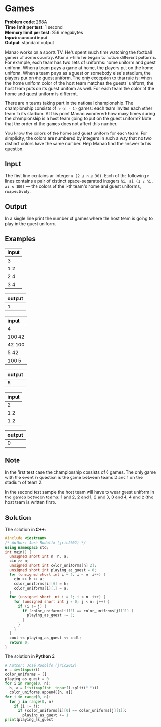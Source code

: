 # Games
**Problem code**: 268A  
**Time limit per test**: 1 second  
**Memory limit per test**: 256 megabytes  
**Input**: standard input  
**Output**: standard output  

Manao works on a sports TV. He's spent much time watching the football games of some country. After a while he began to notice different patterns. For example, each team has two sets of uniforms: home uniform and guest uniform. When a team plays a game at home, the players put on the home uniform. When a team plays as a guest on somebody else's stadium, the players put on the guest uniform. The only exception to that rule is: when the home uniform color of the host team matches the guests' uniform, the host team puts on its guest uniform as well. For each team the color of the home and guest uniform is different.

There are n teams taking part in the national championship. The championship consists of `n·(n - 1)` games: each team invites each other team to its stadium. At this point Manao wondered: how many times during the championship is a host team going to put on the guest uniform? Note that the order of the games does not affect this number.

You know the colors of the home and guest uniform for each team. For simplicity, the colors are numbered by integers in such a way that no two distinct colors have the same number. Help Manao find the answer to his question.

## Input
The first line contains an integer `n (2 ≤ n ≤ 30)`. Each of the following `n` lines contains a pair of distinct space-separated integers `hi, ai (1 ≤ hi, ai ≤ 100)` — the colors of the i-th team's home and guest uniforms, respectively.

## Output
In a single line print the number of games where the host team is going to play in the guest uniform.

## Examples
| input |
| :--- |
| 3 |
| 1 2 |
| 2 4 |
| 3 4 |

| output |
| :--- |
| 1 |

| input |
| :--- |
| 4 |
| 100 42 |
| 42 100 |
| 5 42 |
| 100 5 |

| output |
| :--- |
| 5 |

| input |
| :--- |
| 2 |
| 1 2 |
| 1 2 |

| output |
| :--- |
| 0 |

## Note
In the first test case the championship consists of 6 games. The only game with the event in question is the game between teams 2 and 1 on the stadium of team 2.

In the second test sample the host team will have to wear guest uniform in the games between teams: 1 and 2, 2 and 1, 2 and 3, 3 and 4, 4 and 2 (the host team is written first).

## Solution
The solution in **C++**:
```cpp
#include <iostream>
/* Author: José Rodolfo (jric2002) */
using namespace std;
int main() {
  unsigned short int n, h, a;
  cin >> n;
  unsigned short int color_uniforms[n][2];
  unsigned short int playing_as_guest = 0;
  for (unsigned short int i = 0; i < n; i++) {
    cin >> h >> a;
    color_uniforms[i][0] = h;
    color_uniforms[i][1] = a;
  }
  for (unsigned short int i = 0; i < n; i++) {
    for (unsigned short int j = 0; j < n; j++) {
      if (i != j) {
        if (color_uniforms[i][0] == color_uniforms[j][1]) {
          playing_as_guest += 1;
        }
      }
    }
  }
  cout << playing_as_guest << endl;
  return 0;
}
```

The solution in **Python 3**:
```python
# Author: José Rodolfo (jric2002)
n = int(input())
color_uniforms = []
playing_as_guest = 0
for i in range(0, n):
  h, a = list(map(int, input().split(" ")))
  color_uniforms.append([h, a])
for i in range(0, n):
  for j in range(0, n):
    if (i != j):
      if (color_uniforms[i][0] == color_uniforms[j][1]):
        playing_as_guest += 1
print(playing_as_guest)
```